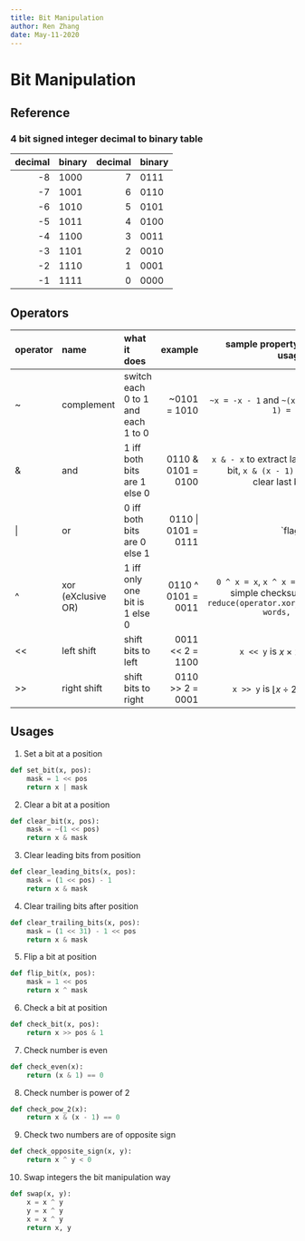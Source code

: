 ```yaml
---
title: Bit Manipulation
author: Ren Zhang
date: May-11-2020
---
```


# Bit Manipulation
## Reference 
### 4 bit signed integer decimal to binary table
| decimal | binary | decimal | binary |
| ------: | :----- | ------: | :----- |
|      -8 | 1000   |       7 | 0111   |
|      -7 | 1001   |       6 | 0110   |
|      -6 | 1010   |       5 | 0101   |
|      -5 | 1011   |       4 | 0100   |
|      -4 | 1100   |       3 | 0011   |
|      -3 | 1101   |       2 | 0010   |
|      -2 | 1110   |       1 | 0001   |
|      -1 | 1111   |       0 | 0000   |

## Operators 
| operator | name               | what it does                       |             example |                                                    sample property / usage |
| :------- | :----------------- | :--------------------------------- | ------------------: | -------------------------------------------------------------------------: |
| ~        | complement         | switch each 0 to 1 and each 1 to 0 |        ~0101 = 1010 |                                         `~x = -x - 1` and  `~(x - 1) = -x` |
| &        | and                | 1 iff both bits are 1 else 0       |  0110 & 0101 = 0100 |             `x & - x` to extract last bit, `x & (x - 1)` to clear last bit |
| \|       | or                 | 0 iff both bits are 0 else 1       | 0110 \| 0101 = 0111 |                                               `flags |= x` to set the flag |
| ^        | xor (eXclusive OR) | 1 iff only one bit is 1 else 0     |  0110 ^ 0101 = 0011 | `0 ^ x = x`, `x ^ x = 0` simple checksum `reduce(operator.xor_, words, 0)` |
| <<       | left shift         | shift bits to left                 |    0011 << 2 = 1100 |                                                 `x << y` is $x \times 2^y$ |
| >>       | right shift        | shift bits to right                |    0110 >> 2 = 0001 |                                   `x >> y` is $\lfloor{x \div 2^y}\rfloor$ |

## Usages
1. Set a bit at a position
```python
def set_bit(x, pos):
    mask = 1 << pos
    return x | mask
```

2. Clear a bit at a position
```python
def clear_bit(x, pos):
    mask = ~(1 << pos)
    return x & mask
```

3. Clear leading bits from position
```python
def clear_leading_bits(x, pos):
    mask = (1 << pos) - 1
    return x & mask
```

4. Clear trailing bits after position
```python
def clear_trailing_bits(x, pos):
    mask = (1 << 31) - 1 << pos
    return x & mask
```

5. Flip a bit at position
```python
def flip_bit(x, pos):
    mask = 1 << pos
    return x ^ mask
```

6. Check a bit at position
```python
def check_bit(x, pos):
    return x >> pos & 1
```

7. Check number is even
```python
def check_even(x):
    return (x & 1) == 0
```

8. Check number is power of 2
```python
def check_pow_2(x):
    return x & (x - 1) == 0
```

9. Check two numbers are of opposite sign
```python
def check_opposite_sign(x, y):
    return x ^ y < 0
```

10. Swap integers the bit manipulation way
```python
def swap(x, y):
    x = x ^ y
    y = x ^ y
    x = x ^ y
    return x, y
```
